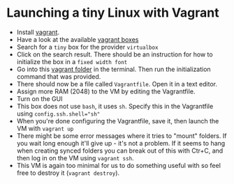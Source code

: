 Launching a tiny Linux with Vagrant
===================================

- Install [vagrant](http://vagrantup.com).
- Have a look at the available [vagrant boxes](https://atlas.hashicorp.com/boxes/search)
- Search for a `tiny` box for the provider `virtualbox`
- Click on the search result. There should be an instruction for how to initialize the box in a `fixed width font`
- Go into this [vagrant folder](https://github.com/rvosa/arangs2016/tree/master/docs/2016-05-10/vagrant) in the terminal. Then run the initialization command that was provided.
- There should now be a file called `Vagrantfile`. Open it in a text editor.
- Assign more RAM (2048) to the VM by editing the Vagrantfile.
- Turn on the GUI 
- This box does not use `bash`, it uses `sh`. Specify this in the Vagrantfile using `config.ssh.shell="sh"`
- When you're done configuring the Vagrantfile, save it, then launch the VM with `vagrant up`
- There might be some error messages where it tries to "mount" folders. If you wait long enough it'll give up - 
  it's not a problem. If it seems to hang when creating synced folders you can break out of this with Ctr+C, 
  and then log in on the VM using `vagrant ssh`. 
- This VM is again too minimal for us to do something useful with so feel free to destroy it (`vagrant destroy`).

